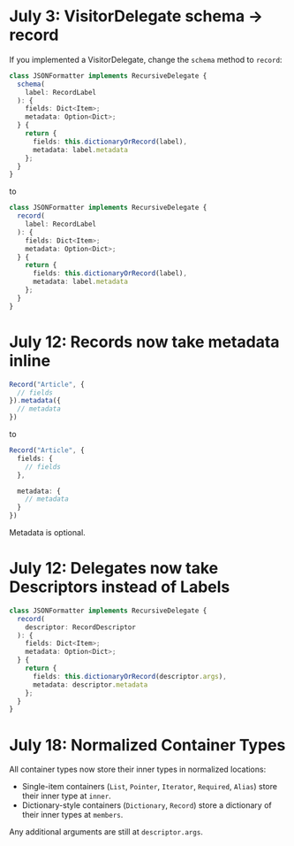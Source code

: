 # July 3: VisitorDelegate schema -> record

If you implemented a VisitorDelegate, change the `schema` method to `record`:

```ts
class JSONFormatter implements RecursiveDelegate {
  schema(
    label: RecordLabel
  ): {
    fields: Dict<Item>;
    metadata: Option<Dict>;
  } {
    return {
      fields: this.dictionaryOrRecord(label),
      metadata: label.metadata
    };
  }
}
```

to

```ts
class JSONFormatter implements RecursiveDelegate {
  record(
    label: RecordLabel
  ): {
    fields: Dict<Item>;
    metadata: Option<Dict>;
  } {
    return {
      fields: this.dictionaryOrRecord(label),
      metadata: label.metadata
    };
  }
}
```

# July 12: Records now take metadata inline

```ts
Record("Article", {
  // fields
}).metadata({
  // metadata
})
```

to

```ts
Record("Article", {
  fields: {
    // fields
  },

  metadata: {
    // metadata
  }
})
```

Metadata is optional.

# July 12: Delegates now take Descriptors instead of Labels

```ts
class JSONFormatter implements RecursiveDelegate {
  record(
    descriptor: RecordDescriptor
  ): {
    fields: Dict<Item>;
    metadata: Option<Dict>;
  } {
    return {
      fields: this.dictionaryOrRecord(descriptor.args),
      metadata: descriptor.metadata
    };
  }
}
```

# July 18: Normalized Container Types

All container types now store their inner types in normalized locations:

- Single-item containers (`List`, `Pointer`, `Iterator`, `Required`, `Alias`)
  store their inner type at `inner`.
- Dictionary-style containers (`Dictionary`, `Record`) store a dictionary of
  their inner types at `members`.

Any additional arguments are still at `descriptor.args`.
